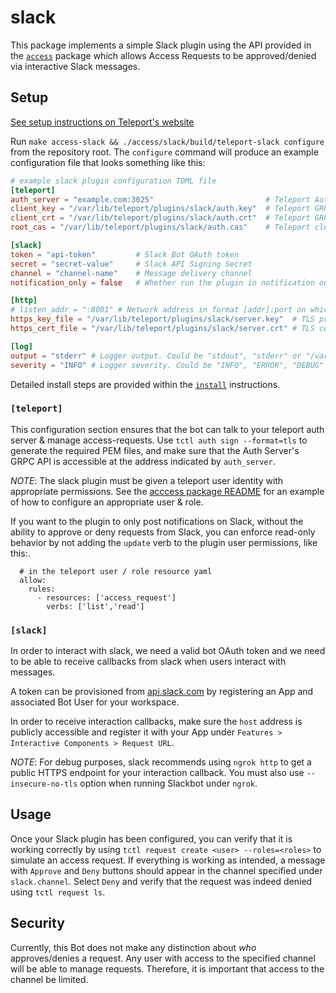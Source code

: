 # slack

This package implements a simple Slack plugin using the API provided in the
[`access`](../) package which allows Access Requests to be approved/denied via
interactive Slack messages.

## Setup

[See setup instructions on Teleport's website](https://gravitational.com/teleport/docs/enterprise/workflow/ssh_approval_slack/)

Run `make access-slack && ./access/slack/build/teleport-slack configure` from
the repository root. The `configure` command will produce an example
configuration file that looks something like this:

```toml
# example slack plugin configuration TOML file
[teleport]
auth_server = "example.com:3025"                         # Teleport Auth Server GRPC API address
client_key = "/var/lib/teleport/plugins/slack/auth.key"  # Teleport GRPC client secret key
client_crt = "/var/lib/teleport/plugins/slack/auth.crt"  # Teleport GRPC client certificate
root_cas = "/var/lib/teleport/plugins/slack/auth.cas"    # Teleport cluster CA certs

[slack]
token = "api-token"         # Slack Bot OAuth token
secret = "secret-value"     # Slack API Signing Secret
channel = "channel-name"    # Message delivery channel
notification_only = false   # Whether run the plugin in notification only mode (Don't allow approval/denial via a Slack button)

[http]
# listen_addr = ":8081" # Network address in format [addr]:port on which callback server listens, e.g. 0.0.0.0:443
https_key_file = "/var/lib/teleport/plugins/slack/server.key"  # TLS private key
https_cert_file = "/var/lib/teleport/plugins/slack/server.crt" # TLS certificate

[log]
output = "stderr" # Logger output. Could be "stdout", "stderr" or "/var/lib/teleport/slack.log"
severity = "INFO" # Logger severity. Could be "INFO", "ERROR", "DEBUG" or "WARN".
```

Detailed install steps are provided within the [`install`](INSTALL.md)
instructions.

### `[teleport]`

This configuration section ensures that the bot can talk to your teleport auth
server & manage access-requests. Use `tctl auth sign --format=tls` to generate
the required PEM files, and make sure that the Auth Server's GRPC API is
accessible at the address indicated by `auth_server`.

_NOTE_: The slack plugin must be given a teleport user identity with appropriate
permissions. See the [acccess package README](../README.md#authentication) for
an example of how to configure an appropriate user & role.

If you want to the plugin to only post notifications on Slack, without the
ability to approve or deny requests from Slack, you can enforce read-only
behavior by not adding the `update` verb to the plugin user permissions, like
this:.

```
  # in the teleport user / role resource yaml
  allow:
    rules:
      - resources: ['access_request']
        verbs: ['list','read']
```

### `[slack]`

In order to interact with slack, we need a valid bot OAuth token and we need to
be able to receive callbacks from slack when users interact with messages.

A token can be provisioned from [api.slack.com](https://api.slack.com) by
registering an App and associated Bot User for your workspace.

In order to receive interaction callbacks, make sure the `host` address is
publicly accessible and register it with your App under
`Features > Interactive Components > Request URL`.

_NOTE_: For debug purposes, slack recommends using `ngrok http` to get a public
HTTPS endpoint for your interaction callback. You must also use
`--insecure-no-tls` option when running Slackbot under `ngrok`.

## Usage

Once your Slack plugin has been configured, you can verify that it is working
correctly by using `tctl request create <user> --roles=<roles>` to simulate an
access request. If everything is working as intended, a message with `Approve`
and `Deny` buttons should appear in the channel specified under `slack.channel`.
Select `Deny` and verify that the request was indeed denied using
`tctl request ls`.

## Security

Currently, this Bot does not make any distinction about _who_ approves/denies a
request. Any user with access to the specified channel will be able to manage
requests. Therefore, it is important that access to the channel be limited.
